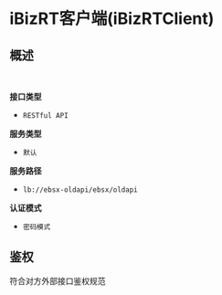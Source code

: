 # iBizRT客户端(iBizRTClient) <!-- {docsify-ignore-all} -->



## 概述
<br>
<p class="panel-title"><b>接口类型</b></p>

* `RESTful API`

<p class="panel-title"><b>服务类型</b></p>

* `默认`

<p class="panel-title"><b>服务路径</b></p>

* `lb://ebsx-oldapi/ebsx/oldapi`

<p class="panel-title"><b>认证模式</b></p>

* `密码模式`


## 鉴权
符合对方外部接口鉴权规范